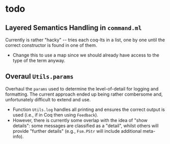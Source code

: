 # todo

## Layered Semantics Handling in `command.ml`
Currently is rather "hacky" -- tries each coq-lts in a list, one by one until the correct constructor is found in one of them.
- Change this to use a map since we should already have access to the type of the term anyway.


## Overaul `Utils.params`
Overhaul the `params` used to determine the level-of-detail for logging and formatting. The current approach ended up being rather combersome and, unfortunately difficult to extend and use.
- Function `Utils.log` handles all printing and ensures the correct output is used (i.e., if in Coq then using `Feedback`).
- However, there is currently some overlap with the idea of "show details": some messages are classified as a "detail", whilst others will provide "further details" (e.g., `Fsm.PStr` will include additional meta-info).

